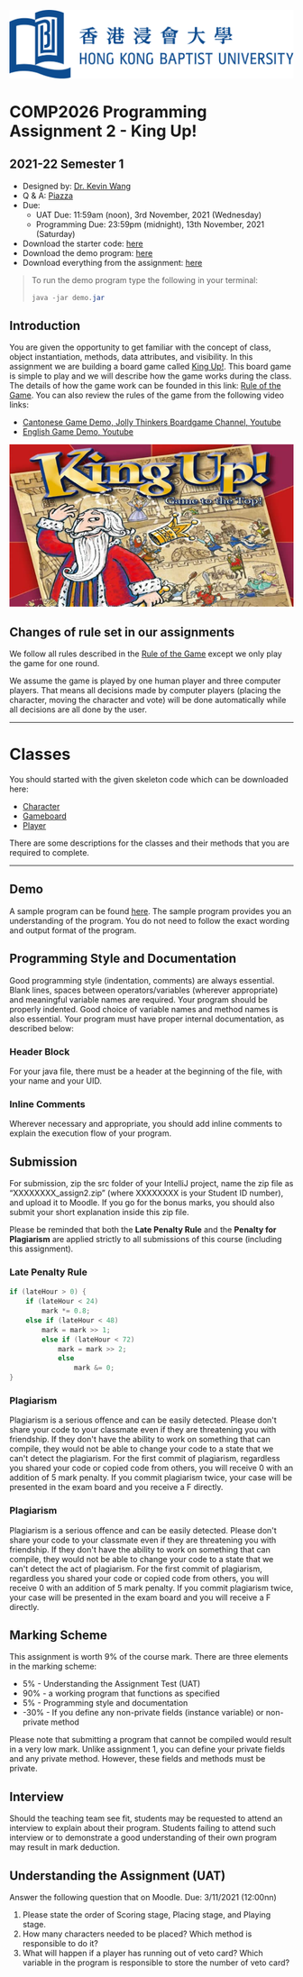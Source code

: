 ![](hkbu.png)
# COMP2026 Programming Assignment 2 - King Up!

## 2021-22 Semester 1

* Designed by: [Dr. Kevin Wang](mailto:kevinw@comp.hkbu.edu.hk)
* Q & A: [Piazza](https://piazza.com/class/kodsr5zs2km5ls)
* Due: 
  * UAT Due: 11:59am (noon), 3rd November, 2021 (Wednesday)
  * Programming Due: 23:59pm (midnight), 13th November, 2021 (Saturday) 
* Download the starter code: [here](skeleton.zip)
* Download the demo program: [here](demo.jar)
* Download everything from the assignment: [here](https://github.com/khwang0/COMP2026-2122PA2/archive/refs/heads/master.zip)

> To run the demo program type the following in your terminal:
> ```java
> java -jar demo.jar
> ```


## Introduction

You are given the opportunity to get familiar with the concept of class, object instantiation, methods, data attributes, and visibility. In this assignment we are building a board game called [King Up!](https://www.youtube.com/watch?v=T5c9dS001ac). This board game is simple to play and we will describe how the game works during the class. The details of how the game work can be founded in this link: [Rule of the Game](https://www.ultraboardgames.com/king-up/game-rules.php). You can also review the rules of the game from the following video links:
* [Cantonese Game Demo, Jolly Thinkers Boardgame Channel, Youtube](https://www.youtube.com/watch?v=3tS5nZz6p4Y)
* [English Game Demo, Youtube](https://www.youtube.com/watch?v=T5c9dS001ac)

![king-up logo](king-up.jpg)

## Changes of rule set in our assignments

We follow all rules described in the [Rule of the Game](https://www.ultraboardgames.com/king-up/game-rules.php) except we only play the game for one round.

We assume the game is played by one human player and three computer players. That means all decisions made by computer players (placing the character, moving the character and vote) will be done automatically while all decisions are all done by the user.




---

# Classes

You should started with the given skeleton code which can be downloaded here: 
* [Character](Character.java)
* [Gameboard](Gameboard.java)
* [Player](Player.java)

There are some descriptions for the classes and their methods that you are required to complete. 


---

## Demo

A sample program can be found [here](demo.jar). The sample program provides you an understanding of the program. You do not need to follow the exact wording and output format of the program. 

## Programming Style and Documentation 

Good programming style (indentation, comments) are always essential.  Blank lines, spaces between operators/variables (wherever appropriate) and meaningful variable names are required. Your program should be properly indented.  Good choice of variable names and method names is also essential.  Your program must have proper internal documentation, as described below: 

### Header Block 
For your java file, there must be a header at the beginning of the file, with your name and your UID. 

### Inline Comments 
Wherever necessary and appropriate, you should add inline comments to explain the execution flow of your program. 

 

## Submission 
For submission, zip the src folder of your IntelliJ project, name the zip file as “XXXXXXXX_assign2.zip” (where XXXXXXXX is your Student ID number), and upload it to Moodle.  If you go for the bonus marks, you should also submit your short explanation inside this zip file. 

Please be reminded that both the **Late Penalty Rule** and the **Penalty for Plagiarism** are applied strictly to all submissions of this course (including this assignment).   

### Late Penalty Rule

```java
if (lateHour > 0) {
    if (lateHour < 24) 
        mark *= 0.8;
    else if (lateHour < 48)
        mark = mark >> 1;
        else if (lateHour < 72)
            mark = mark >> 2;
            else
                mark &= 0;
}
```
 
 ### Plagiarism

 Plagiarism is a serious offence and can be easily detected. Please don't share your code to your classmate even if they are threatening you with friendship. If they don't have the ability to work on something that can compile, they would not be able to change your code to a state that we can't detect the plagiarism. For the first commit of plagiarism, regardless you shared your code or copied code from others, you will receive 0 with an addition of 5 mark penalty. If you commit plagiarism twice, your case will be presented in the exam board and you receive a F directly.
 

### Plagiarism

 Plagiarism is a serious offence and can be easily detected. Please don't share your code to your classmate even if they are threatening you with friendship. If they don't have the ability to work on something that can compile, they would not be able to change your code to a state that we can't detect the act of plagiarism. For the first commit of plagiarism, regardless you shared your code or copied code from others, you will receive 0 with an addition of 5 mark penalty. If you commit plagiarism twice, your case will be presented in the exam board and you will receive a F directly.

## Marking Scheme 
This assignment is worth 9% of the course mark.  There are three elements in the marking scheme: 
* 5% - Understanding the Assignment Test (UAT)
* 90% - a working program that functions as specified 
* 5% - Programming style and documentation 
* -30% - If you define any non-private fields (instance variable) or non-private method
  
Please note that submitting a program that cannot be compiled would result in a very low mark. Unlike assignment 1, you can define your private fields and any private method. However, these fields and methods must be private.


 

## Interview 
Should the teaching team see fit, students may be requested to attend an interview to explain about their program.  Students failing to attend such interview or to demonstrate a good understanding of their own program may result in mark deduction. 

## Understanding the Assignment (UAT)

Answer the following question that on Moodle.
Due: 3/11/2021 (12:00nn)
1. Please state the order of Scoring stage, Placing stage, and Playing stage. 
2. How many characters needed to be placed? Which method is responsible to do it?
3. What will happen if a player has running out of veto card? Which variable in the program is responsible to store the number of veto card?

